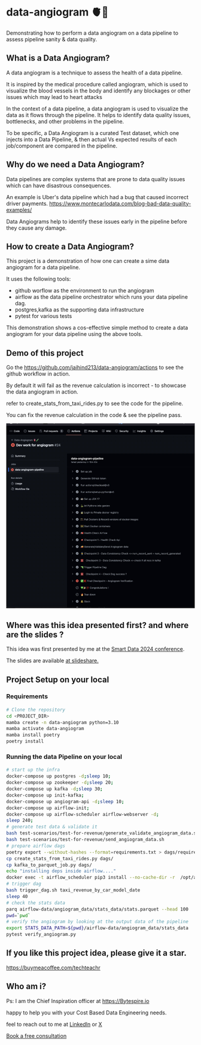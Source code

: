 # data-angiogram 🫀🧪
Demonstrating how to perform a data angiogram on a data pipeline to assess pipeline sanity & data quality.

## What is a Data Angiogram?

A data angiogram is a technique to assess the health of a data pipeline. 

It is inspired by the medical procedure called angiogram, which is used to visualize the blood vessels in the body and
identify any blockages or other issues which may lead to heart attacks

In the context of a data pipeline, a data angiogram is used to visualize the data as it flows through the pipeline. 
It helps to identify data quality issues, bottlenecks, and other problems in the pipeline.

To be specific, a Data Angiogram is a curated Test dataset, which one injects into a Data Pipeline, 
& then actual Vs expected results of each job/component are compared in the pipeline.

## Why do we need a Data Angiogram?

Data pipelines are complex systems that are prone to data quality issues which can have disastrous consequences.

An example is Uber's data pipeline which had a bug that caused incorrect driver payments.
https://www.montecarlodata.com/blog-bad-data-quality-examples/

Data Angiograms help to identify these issues early in the pipeline before they cause any damage.

## How to create a Data Angiogram?

This project is a demonstration of how one can create a sime data angiogram for a data pipeline.

It uses the following tools:

* github worflow as the environment to run the angiogram
* airflow as the data pipeline orchestrator which runs your data pipeline dag.
* postgres,kafka as the supporting data infrastructure
* pytest for various tests

This demonstration shows a cos-effective simple method to create a data angiogram for your data pipeline using the above tools.

## Demo of this project

Go the https://github.com/jaihind213/data-angiogram/actions to see the github workflow in action.

By default it will fail as the revenue calculation is incorrect - to showcase the data angiogram in action.

refer to create_stats_from_taxi_rides.py to see the code for the pipeline.

You can fix the revenue calculation in the code & see the pipeline pass.

![Angiogram_in_action](angiogram_failure.jpg)

## Where was this idea presented first? and where are the slides ?

This idea was first presented by me at the [Smart Data 2024 conference](https://smartdataconf.ru/en/talks/124ab9dc49fa49ef8fc746eefecb9db1/).

The slides are available [at slideshare.](https://www.slideshare.net/slideshow/assessing-data-pipeline-quality-sanity-with-data-angiograms-pdf/271686595)

## Project Setup on your local

### Requirements
```bash
# Clone the repository
cd <PROJECT_DIR>
mamba create -n data-angiogram python=3.10
mamba activate data-angiogram
mamba install poetry
poetry install
```

### Running the data Pipeline on your local
```bash
# start up the infra
docker-compose up postgres -d;sleep 10;
docker-compose up zookeeper -d;sleep 20;
docker-compose up kafka -d;sleep 30;
docker-compose up init-kafka;
docker-compose up angiogram-api -d;sleep 10;
docker-compose up airflow-init;
docker-compose up airflow-scheduler airflow-webserver -d;
sleep 240;
# generate test data & validate it
bash test-scenarios/test-for-revenue/generate_validate_angiogram_data.sh
bash test-scenarios/test-for-revenue/send_angiogram_data.sh
# prepare airflow dags
poetry export --without-hashes --format=requirements.txt > dags/requirements.txt
cp create_stats_from_taxi_rides.py dags/
cp kafka_to_parquet_job.py dags/
echo "installing deps inside airflow...."
docker exec -t airflow_scheduler pip3 install --no-cache-dir -r  /opt/airflow/dags/requirements.txt
# trigger dag
bash trigger_dag.sh taxi_revenue_by_car_model_date
sleep 40
# check the stats data
parq airflow-data/angiogram_data/stats_data/stats.parquet --head 100
pwd=`pwd`
# verify the angiogram by looking at the output data of the pipeline
export STATS_DATA_PATH=${pwd}/airflow-data/angiogram_data/stats_data
pytest verify_angiogram.py
```

## If you like this project idea, please give it a star.

https://buymeacoffee.com/techteachr

## Who am i?

Ps: I am the Chief Inspiration officer at https://Bytespire.io

happy to help you with your Cost Based Data Engineering needs.

feel to reach out to me at [LinkedIn](https://www.linkedin.com/in/213vishnu/) or [X](https://x.com/sweetweet213)

[Book a free consultation](https://calendly.com/jaihind213/30min)